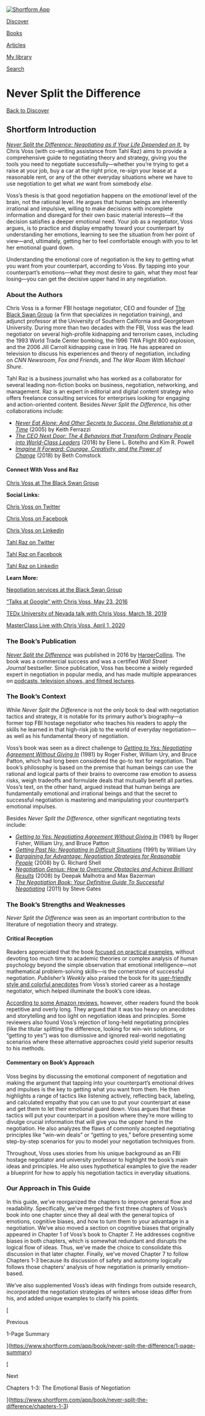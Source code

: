 [![Shortform App](https://www.shortform.com/img/logo-dark.70c1b072.svg)](https://www.shortform.com/app)

[Discover](https://www.shortform.com/app)

[Books](https://www.shortform.com/app/books)

[Articles](https://www.shortform.com/app/articles)

[My library](https://www.shortform.com/app/library)

[Search](https://www.shortform.com/app/search)

# Never Split the Difference

[Back to Discover](https://www.shortform.com/app)

## Shortform Introduction

_[Never Split the Difference: Negotiating as if Your Life Depended on It](https://www.harpercollins.com/products/never-split-the-difference-chris-vosstahl-raz?variant=32117745385506)_, by Chris Voss (with co-writing assistance from Tahl Raz) aims to provide a comprehensive guide to negotiating theory and strategy, giving you the tools you need to negotiate successfully—whether you’re trying to get a raise at your job, buy a car at the right price, re-sign your lease at a reasonable rent, or any of the other everyday situations where we have to use negotiation to get what _we_ want from somebody _else_.

Voss’s thesis is that good negotiation happens on the _emotional_ level of the brain, not the rational level. He argues that human beings are inherently irrational and impulsive, willing to make decisions with incomplete information and disregard for their own basic material interests—if the decision satisfies a deeper emotional need. Your job as a negotiator, Voss argues, is to practice and display empathy toward your counterpart by understanding her emotions, learning to see the situation from her point of view—and, ultimately, getting her to feel comfortable enough with you to let her emotional guard down.

Understanding the emotional core of negotiation is the key to getting what you want from your counterpart, according to Voss. By tapping into your counterpart’s emotions—what they most desire to gain, what they most fear losing—you can get the decisive upper hand in any negotiation.

### About the Authors

Chris Voss is a former FBI hostage negotiator, CEO and founder of [The Black Swan Group](https://www.blackswanltd.com/home) (a firm that specializes in negotiation training), and adjunct professor at the University of Southern California and Georgetown University. During more than two decades with the FBI, Voss was the lead negotiator on several high-profile kidnapping and terrorism cases, including the 1993 World Trade Center bombing, the 1996 TWA Flight 800 explosion, and the 2006 Jill Carroll kidnapping case in Iraq. He has appeared on television to discuss his experiences and theory of negotiation, including on _CNN Newsroom_, _Fox and Friends_, and _The War Room With Michael Shure_.

Tahl Raz is a business journalist who has worked as a collaborator for several leading non-fiction books on business, negotiation, networking, and management. Raz is an expert in editorial and digital content strategy who offers freelance consulting services for enterprises looking for engaging and action-oriented content. Besides _Never Split the Difference_, his other collaborations include:

- _[Never Eat Alone: And Other Secrets to Success, One Relationship at a Time](https://www.shortform.com/app/book/never-eat-alone/1-page-summary)_ (2005) by Keith Ferrazzi
- _[The CEO Next Door: The 4 Behaviors that Transform Ordinary People into World-Class Leaders](https://www.penguinrandomhouse.com/books/535663/the-ceo-next-door-by-elena-l-botelho-and-kim-r-powell-with-tahl-raz/)_ (2018) by Elene L. Botelho and Kim R. Powell
- _[Imagine It Forward: Courage, Creativity, and the Power of Change](https://www.penguinrandomhouse.com/books/548754/imagine-it-forward-by-beth-comstock-with-tahl-raz/)_ (2018) by Beth Comstock

#### Connect With Voss and Raz

[Chris Voss at The Black Swan Group](https://www.blackswanltd.com/our-team/chris-voss)

**Social Links:**

[Chris Voss on Twitter](https://twitter.com/VossNegotiation?ref_src=twsrc%5Egoogle%7Ctwcamp%5Eserp%7Ctwgr%5Eauthor)

[Chris Voss on Facebook](https://fr-fr.facebook.com/ChrisVossNegotiation/)

[Chris Voss on Linkedin](https://www.linkedin.com/in/christophervoss?trk=author_mini-profile_title)

[Tahl Raz on Twitter](https://twitter.com/tahlraz?lang=en)

[Tahl Raz on Facebook](https://www.facebook.com/tahl.raz)

[Tahl Raz on Linkedin](https://www.linkedin.com/in/tahlraz)

**Learn More:**

[Negotiation services at the Black Swan Group](https://www.blackswanltd.com/services)

[“Talks at Google” with Chris Voss, May 23, 2016](https://www.youtube.com/watch?v=guZa7mQV1l0)

[TEDx University of Nevada talk with Chris Voss, March 18, 2019](https://www.youtube.com/watch?v=guZa7mQV1l0)

[MasterClass Live with Chris Voss, April 1, 2020](https://www.youtube.com/watch?v=18Dv4nW9veU)

### The Book’s Publication

_[Never Split the Difference](https://www.harpercollins.com/products/never-split-the-difference-chris-vosstahl-raz?variant=32117745385506)_ was published in 2016 by [HarperCollins](https://www.harpercollins.com/). The book was a commercial success and was a certified _Wall Street Journal_ bestseller. Since publication, Voss has become a widely regarded expert in negotiation in popular media, and has made multiple appearances on [podcasts, television shows, and filmed lectures](https://www.blackswanltd.com/news-mentions).

### The Book’s Context

While _Never Split the Difference_ is not the only book to deal with negotiation tactics and strategy, it is notable for its primary author’s biography—a former top FBI hostage negotiator who teaches his readers to apply the skills he learned in that high-risk job to the world of everyday negotiation—as well as his fundamental theory of negotiation.

Voss’s book was seen as a direct challenge to _[Getting to Yes: Negotiating Agreement Without Giving In](https://www.shortform.com/app/book/getting-to-yes)_ (1981) by Roger Fisher, William Ury, and Bruce Patton, which had long been considered the go-to text for negotiation. That book’s philosophy is based on the premise that human beings can use the rational and logical parts of their brains to overcome raw emotion to assess risks, weigh tradeoffs and formulate deals that mutually benefit all parties. Voss’s text, on the other hand, argued instead that human beings are fundamentally emotional and irrational beings and that the secret to successful negotiation is mastering and manipulating your counterpart’s emotional impulses.

Besides _Never Split the Difference_, other significant negotiating texts include:

- _[Getting to Yes: Negotiating Agreement Without Giving In](https://www.shortform.com/app/book/getting-to-yes)_ (1981) by Roger Fisher, William Ury, and Bruce Patton
- _[Getting Past No: Negotiating in Difficult Situations](https://www.penguinrandomhouse.com/books/182088/getting-past-no-by-william-ury/)_ (1991) by William Ury
- _[Bargaining for Advantage: Negotiation Strategies for Reasonable People](https://www.penguinrandomhouse.com/books/298835/bargaining-for-advantage-by-g-richard-shell/)_ (2008) by G. Richard Shell
- _[Negotiation Genius: How to Overcome Obstacles and Achieve Brilliant Results](https://www.penguinrandomhouse.com/books/106602/negotiation-genius-by-deepak-malhotra-and-max-bazerman/)_ (2008) by Deepak Malhotra and Max Bazerman
- _[The Negotiation Book: Your Definitive Guide To Successful Negotiating](https://www.wiley.com/en-us/The+Negotiation+Book%3A+Your+Definitive+Guide+to+Successful+Negotiating%2C+2nd+Edition-p-9781119155461)_ (2011) by Steve Gates

### The Book’s Strengths and Weaknesses

_Never Split the Difference_ was seen as an important contribution to the literature of negotiation theory and strategy.

#### Critical Reception

Readers appreciated that the book [focused on practical examples](https://medium.com/@clariceqiu/review-for-chris-vosss-famous-negotiation-book-never-split-the-difference-71e68557a081), without devoting too much time to academic theories or complex analysis of human psychology beyond the simple observation that emotional intelligence—not mathematical problem-solving skills—is the cornerstone of successful negotiation. _Publisher’s Weekly_ also praised the book for its [user-friendly style and colorful anecdotes](https://www.publishersweekly.com/978-0-06-240780-1) from Voss’s storied career as a hostage negotiator, which helped illuminate the book’s core ideas.

[According to some Amazon reviews](https://www.amazon.com/product-reviews/0062407805/ref=acr_dp_hist_3?ie=UTF8&filterByStar=three_star&reviewerType=all_reviews#reviews-filter-bar), however, other readers found the book repetitive and overly long. They argued that it was too heavy on anecdotes and storytelling and too light on negotiation ideas and principles. Some reviewers also found Voss’s rejection of long-held negotiating principles (like the titular splitting the difference, looking for win-win solutions, or “getting to yes”) was too dismissive and ignored real-world negotiating scenarios where these alternative approaches could yield superior results to his methods.

#### Commentary on Book’s Approach

Voss begins by discussing the emotional component of negotiation and making the argument that tapping into your counterpart’s emotional drives and impulses is the key to getting what you want from them. He then highlights a range of tactics like listening actively, reflecting back, labeling, and calculated empathy that you can use to put your counterpart at ease and get them to let their emotional guard down. Voss argues that these tactics will put your counterpart in a position where they’re more willing to divulge crucial information that will give you the upper hand in the negotiation. He also analyzes the flaws of commonly accepted negotiating principles like “win-win deals” or “getting to yes,” before presenting some step-by-step scenarios for you to model your negotiation techniques from.

Throughout, Voss uses stories from his unique background as an FBI hostage negotiator and university professor to highlight the book’s main ideas and principles. He also uses hypothetical examples to give the reader a blueprint for how to apply his negotiation tactics in everyday situations.

### Our Approach in This Guide

In this guide, we’ve reorganized the chapters to improve general flow and readability. Specifically, we’ve merged the first three chapters of Voss’s book into one chapter since they all deal with the general topics of emotions, cognitive biases, and how to turn them to your advantage in a negotiation. We’ve also moved a section on cognitive biases that originally appeared in Chapter 1 of Voss’s book to Chapter 7. He addresses cognitive biases in both chapters, which is somewhat redundant and disrupts the logical flow of ideas. Thus, we’ve made the choice to consolidate this discussion in that later chapter. Finally, we’ve moved Chapter 7 to follow Chapters 1-3 because its discussion of safety and autonomy logically follows those chapters’ analysis of how negotiation is primarily emotion-based.

We’ve also supplemented Voss’s ideas with findings from outside research, incorporated the negotiation strategies of writers whose ideas differ from his, and added unique examples to clarify his points.

[

Previous

1-Page Summary

](https://www.shortform.com/app/book/never-split-the-difference/1-page-summary)

[

Next

Chapters 1-3: The Emotional Basis of Negotiation

](https://www.shortform.com/app/book/never-split-the-difference/chapters-1-3)